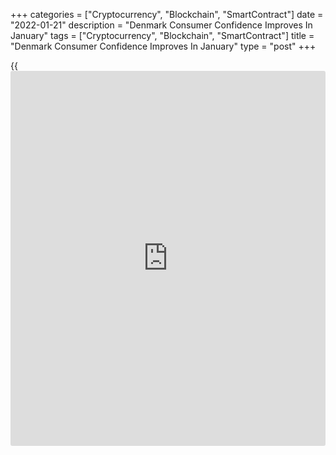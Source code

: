+++
categories = ["Cryptocurrency", "Blockchain", "SmartContract"]
date = "2022-01-21"
description = "Denmark Consumer Confidence Improves In January"
tags = ["Cryptocurrency", "Blockchain", "SmartContract"]
title = "Denmark Consumer Confidence Improves In January"
type = "post"
+++

{{<iframe id="large-banner" src="https://www.bounty.group/#slide=24.0" width="100%" height="600" scrolling="no" style="border: 0px solid rgb(216, 221, 230); border-radius: 3px;">}}

Denmark's consumer confidence improved in January, survey data from
Statistics Denmark showed on Friday.

The consumer confidence index rose to -1.5 in January from -2.1 in
December. The average for the past six months was 1.7.

The reading remained in the negative territory for a third straight
month.

The index measuring consumers' view regarding the future personal
financial situation decreased to 9.5 in January from 9.8 in the
preceding month.

The measure reflecting the past personal financial situation rose to 3.2
in January from 0.9 in the prior month.

Households' assessment regarding the general economic situation of the
country over the next year increased to -3.2 in January from -3.7 in
December.

The index reflecting the view on the past general economic situation
weakened to -5.2 from -2.6 December.

Consumers were less negative towards the big purchases in January as the
index reading improved to -11.9 from -14.8 in the previous month.

They expect unemployment to decline over the next year.

For comments and feedback [contact](https://www.playgroundfx.com/contact/): editorial@rtt[news](https://www.letsplayfx.com/blog/forex-news-website/).com

[Economic News][1]

 **What parts of the world are seeing the best (and worst) economic
performances lately? Click[here][2] to check out our [Econ Scorecard][2]
and find out! See up-to-the-moment [ranking](https://www.playgroundfx.com/blog/crypto-exchange-ranking/)s for the best and worst
performers in [GDP][3], [unemployment rate][4], [inflation][5] and much
more.**

   1. www.rtt[news](https://www.letsplayfx.com/blog/forex-news-website/).com/Content/EconomicNews.aspx
   2. www.rtt[news](https://www.letsplayfx.com/blog/forex-news-website/).com/economic-scorecard/world-rank/industrial-production/highest-performance.aspx
   3. www.rtt[news](https://www.letsplayfx.com/blog/forex-news-website/).com/economic-scorecard/world-rank/GDP/highest-performance.aspx
   4. www.rtt[news](https://www.letsplayfx.com/blog/forex-news-website/).com/economic-scorecard/world-rank/unemployment-rate/lowest-performance.aspx
   5. www.rtt[news](https://www.letsplayfx.com/blog/forex-news-website/).com/economic-scorecard/world-rank/CPI/highest-performance.aspx